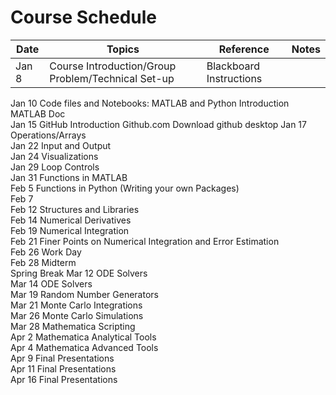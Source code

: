 # Course Schedule

|Date |	Topics | Reference | Notes |
|-----| -----|-----|-----|
|Jan 8 | Course Introduction/Group Problem/Technical Set-up |Blackboard Instructions |


Jan 10	Code files and Notebooks: MATLAB and Python Introduction	MATLAB Doc	
Jan 15	GitHub Introduction	Github.com	Download github desktop
Jan 17	Operations/Arrays		
Jan 22	Input and Output		
Jan 24	Visualizations		
Jan 29	Loop Controls		
Jan 31	Functions in MATLAB		
Feb 5	Functions in Python (Writing your own Packages)		
Feb 7			
Feb 12	Structures and Libraries		
Feb 14	Numerical Derivatives		
Feb 19	Numerical Integration		
Feb 21	Finer Points on Numerical Integration and Error Estimation		
Feb 26	Work Day		
Feb 28	Midterm		
Spring Break
Mar 12	ODE Solvers		
Mar 14	ODE Solvers		
Mar 19	Random Number Generators		
Mar 21	Monte Carlo Integrations		
Mar 26	Monte Carlo Simulations		
Mar 28	Mathematica Scripting		
Apr 2	Mathematica Analytical Tools		
Apr 4	Mathematica Advanced Tools		
Apr 9	Final Presentations		
Apr 11	Final Presentations		
Apr 16	Final Presentations		
